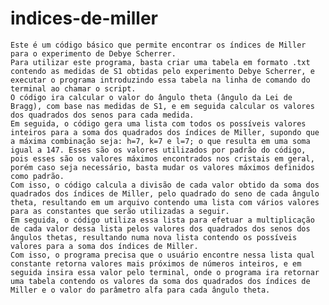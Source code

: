 # indices-de-miller
	Este é um código básico que permite encontrar os índices de Miller para o experimento de Debye Scherrer. 
	Para utilizar este programa, basta criar uma tabela em formato .txt contendo as medidas de S1 obtidas pelo experimento Debye Scherrer, e executar o programa introduzindo essa tabela na linha de comando do terminal ao chamar o script. 
	O código ira calcular o valor do ângulo theta (ângulo da Lei de Bragg), com base nas medidas de S1, e em seguida calcular os valores dos quadrados dos senos para cada medida. 
	Em seguida, o código gera uma lista com todos os possíveis valores inteiros para a soma dos quadrados dos índices de Miller, supondo que a máxima combinação seja: h=7, k=7 e l=7; o que resulta em uma soma igual a 147. Esses são os valores utilizados por padrão do código, pois esses são os valores máximos encontrados nos cristais em geral, porém caso seja necessário, basta mudar os valores máximos definidos como padrão.
	Com isso, o código calcula a divisão de cada valor obtido da soma dos quadrados dos índices de Miller, pelo quadrado do seno de cada ângulo theta, resultando em um arquivo contendo uma lista com vários valores para as constantes que serão utilizadas a seguir.
	Em seguida, o código utiliza essa lista para efetuar a multiplicação de cada valor dessa lista pelos valores dos quadrados dos senos dos ângulos thetas, resultando numa nova lista contendo os possíveis valores para a soma dos índices de Miller. 
	Com isso, o programa precisa que o usuário encontre nessa lista qual constante retorna valores mais próximos de números inteiros, e em seguida insira essa valor pelo terminal, onde o programa ira retornar uma tabela contendo os valores da soma dos quadrados dos índices de Miller e o valor do parâmetro alfa para cada ângulo theta.
